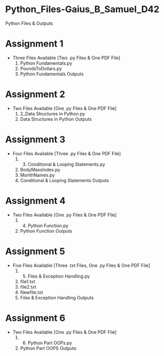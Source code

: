 # Python_Files-Gaius_B_Samuel_D42
Python Files &amp; Outputs

# Assignment 1
- Three Files Available [Two .py Files & One PDF File]
  1. Python Fundamentals.py
  2. PoundsToDollars.py
  3. Python Fundamentals Outputs

# Assignment 2
- Two Files Available [One .py Files & One PDF File]
  1. 2_Data Structures in Python.py
  2. Data Structures in Python Outputs

# Assignment 3
- Four Files Available [Three .py Files & One PDF File]
  1. 3. Conditional & Looping Statements.py
  2. BodyMassIndex.py
  3. MonthNames.py
  4. Conditional & Looping Statements Outputs

# Assignment 4
- Two Files Available [One .py Files & One PDF File]
  1. 4. Python Function.py
  2. Python Function Outputs

# Assignment 5
- Five Files Available [Three .txt Files, One .py Files & One PDF File]
  1. 5. Files & Exception Handling.py
  2. file1.txt
  3. file2.txt
  4. Newfile.txt
  5. Files & Exception Handling Outputs

# Assignment 6
- Two Files Available [One .py Files & One PDF File]
  1. 6. Python Part OOPs.py
  2. Python Part OOPS Outputs
